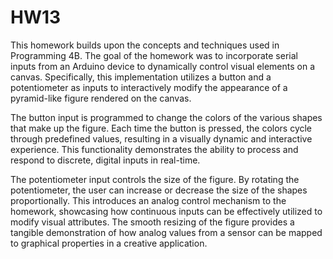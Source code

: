 # HW13 

This homework builds upon the concepts and techniques used in Programming 4B. The goal of the homework was to incorporate serial inputs from an Arduino device to dynamically control visual elements on a canvas. Specifically, this implementation utilizes a button and a potentiometer as inputs to interactively modify the appearance of a pyramid-like figure rendered on the canvas.

The button input is programmed to change the colors of the various shapes that make up the figure. Each time the button is pressed, the colors cycle through predefined values, resulting in a visually dynamic and interactive experience. This functionality demonstrates the ability to process and respond to discrete, digital inputs in real-time.

The potentiometer input controls the size of the figure. By rotating the potentiometer, the user can increase or decrease the size of the shapes proportionally. This introduces an analog control mechanism to the homework, showcasing how continuous inputs can be effectively utilized to modify visual attributes. The smooth resizing of the figure provides a tangible demonstration of how analog values from a sensor can be mapped to graphical properties in a creative application.